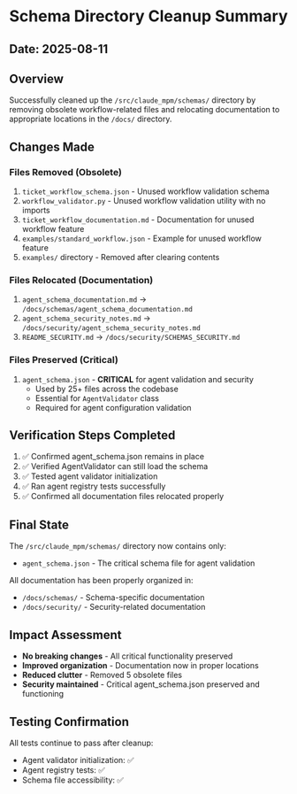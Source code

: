 # Schema Directory Cleanup Summary

## Date: 2025-08-11

## Overview
Successfully cleaned up the `/src/claude_mpm/schemas/` directory by removing obsolete workflow-related files and relocating documentation to appropriate locations in the `/docs/` directory.

## Changes Made

### Files Removed (Obsolete)
1. `ticket_workflow_schema.json` - Unused workflow validation schema
2. `workflow_validator.py` - Unused workflow validation utility with no imports
3. `ticket_workflow_documentation.md` - Documentation for unused workflow feature
4. `examples/standard_workflow.json` - Example for unused workflow feature
5. `examples/` directory - Removed after clearing contents

### Files Relocated (Documentation)
1. `agent_schema_documentation.md` → `/docs/schemas/agent_schema_documentation.md`
2. `agent_schema_security_notes.md` → `/docs/security/agent_schema_security_notes.md`
3. `README_SECURITY.md` → `/docs/security/SCHEMAS_SECURITY.md`

### Files Preserved (Critical)
1. `agent_schema.json` - **CRITICAL** for agent validation and security
   - Used by 25+ files across the codebase
   - Essential for `AgentValidator` class
   - Required for agent configuration validation

## Verification Steps Completed

1. ✅ Confirmed agent_schema.json remains in place
2. ✅ Verified AgentValidator can still load the schema
3. ✅ Tested agent validator initialization
4. ✅ Ran agent registry tests successfully
5. ✅ Confirmed all documentation files relocated properly

## Final State

The `/src/claude_mpm/schemas/` directory now contains only:
- `agent_schema.json` - The critical schema file for agent validation

All documentation has been properly organized in:
- `/docs/schemas/` - Schema-specific documentation
- `/docs/security/` - Security-related documentation

## Impact Assessment

- **No breaking changes** - All critical functionality preserved
- **Improved organization** - Documentation now in proper locations
- **Reduced clutter** - Removed 5 obsolete files
- **Security maintained** - Critical agent_schema.json preserved and functioning

## Testing Confirmation

All tests continue to pass after cleanup:
- Agent validator initialization: ✅
- Agent registry tests: ✅
- Schema file accessibility: ✅